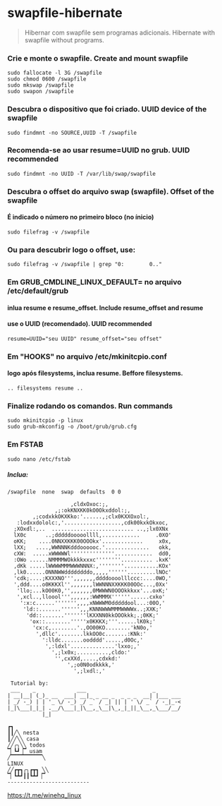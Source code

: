 # swapfile-hibernate

> Hibernar com swapfile sem programas adicionais.
> Hibernate with swapfile without programs. 

### Crie e monte o swapfile. Create and mount swapfile
```
sudo fallocate -l 3G /swapfile
sudo chmod 0600 /swapfile
sudo mkswap /swapfile
sudo swapon /swapfile
```

### Descubra o dispositivo que foi criado. UUID device of the swapfile
    sudo findmnt -no SOURCE,UUID -T /swapfile
  
### Recomenda-se ao usar resume=UUID no grub. UUID recommended
    sudo findmnt -no UUID -T /var/lib/swap/swapfile

### Descubra o offset do arquivo swap (swapfile). Offset of the swapfile
#### É indicado o número no primeiro bloco (no ínicio)
    sudo filefrag -v /swapfile

### Ou para descubrir logo o offset, use:
    sudo filefrag -v /swapfile | grep "0:        0.."

### Em GRUB_CMDLINE_LINUX_DEFAULT= no arquivo /etc/default/grub ###
#### inlua resume e resume_offset. Include resume_offset and resume ####
#### use o UUID (recomendado). UUID recommended #####
    resume=UUID="seu UUID" resume_offset="seu offset"

### Em "HOOKS" no arquivo /etc/mkinitcpio.conf ###
#### logo após filesystems, inclua resume. Beffore filesystems. ####
    .. filesystems resume ..

### Finalize rodando os comandos. Run commands ###
```
sudo mkinitcpio -p linux
sudo grub-mkconfig -o /boot/grub/grub.cfg
```
### Em FSTAB
    sudo nano /etc/fstab
##### Inclua:
    /swapfile  none  swap  defaults  0 0


```
                    ,cldxOxoc:;,
               ,;:okKNXKK0kO0Okxddol:;,
        ,;codxkkOKXKko:'......,;clx0KXXOxol:,
   :lodxxdololc:,'..................,cdk00kxkOkxoc,
  ;XOxdl:,..  .......................... ..,;lx0XNx
  lX0c      ..;dddddooooollll,............     .0XO'
  oKK;    ....0NNXXKKK00OOOkx'.............     x0x,
  lXX;   ....,WWNNNKdddoooooc.'..............   okk,
  cXW:  .....xWWWWWl''''''''''''''............  dd0,
  :OWo ......NMMMMWOkkkkxxxc''''''''.......... .kxK'
  ,dKk .....lWWWWMMMWWWNNNX:,''''''''...........KOx'
  ,lk0......ONNNWWddddddddo,,,,,''''''.........lNOc'
  'cdk;....;KXXXNO''',,,,,,,ddddoooolllccc:....0WO,'
  ',ddd....o0KKKXl'',,,,,,,lWWNNNXXKKK00OOc...,0Xx'
   'llo;...kO00K0,'',,,,,,,0MWWWN0OOOkkkxx'...oxK;'
   ',xcl..,lloool''',,,,,,:WWMMMX''''''......cxko'
    ':x:c......''''''',,,,xNWWWM0dddddool...:00O,'
     'ld::.......'''''',,,KNNNWWWMMMWWWWx..;XXK;'
      'dd::.......'''''''lKXXNN0kkOOOkkk;.;0KK;'
       'ox::........'''''x0KKKX;'''......lK0k;'
        'cx:c,........'.,OO00KO........'kN0o,'
         ',dllc'........lkkOO0c.......:KNk:'
           ':lldc.......oodddd'.....,d0Oc,'
            ',:ldxl'..............'lxxo;,'
              ',;lx0x;..........,cldo:'
               '',cxXXd,....,cdxkd:'
                   ',;o0N0odkkkk,'
                     ',;lxdl:,'

 Tutorial by:
 ___    _             ___                     _
| __|__| (_)_ __  ___| __|_ _ __ _  _ _ _  __| |___ ___
| _/ -_) | | '_ \/ -_) _/ _` / _| || | ' \/ _` / -_|_-<
|_|\___|_|_| .__/\___|_|\__,_\__|\_,_|_||_\__,_\___/__/
           |_|

┏┓
┃┃╱╲ nesta
┃╱╱╲╲ casa
╱╱╭╮╲╲ todos
▔▏┗┛▕▔ usam
╱▔▔▔▔▔▔▔▔▔▔╲
LINUX
╱╱┏┳┓╭╮┏┳┓ ╲╲
▔▏┗┻┛┃┃┗┻┛▕▔
--------------------------
```
https://t.me/winehq_linux
